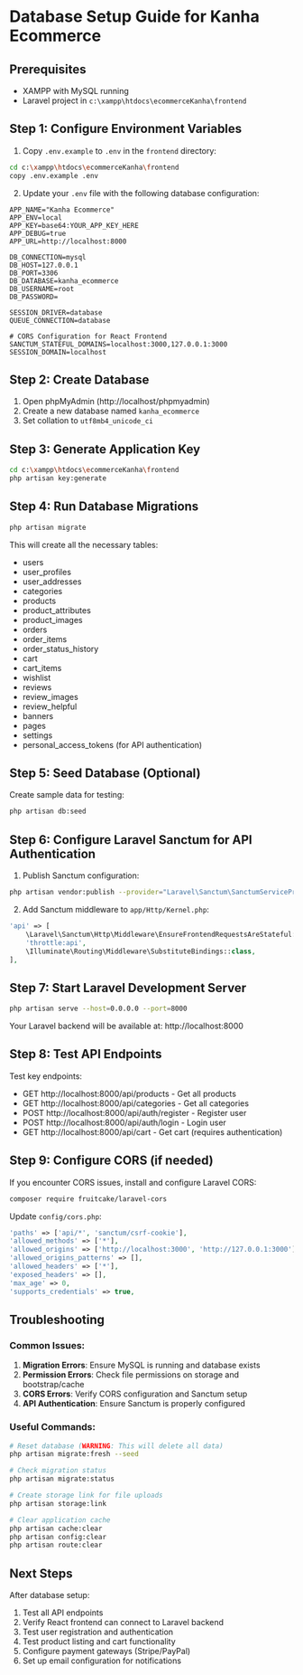 # Database Setup Guide for Kanha Ecommerce

## Prerequisites
- XAMPP with MySQL running
- Laravel project in `c:\xampp\htdocs\ecommerceKanha\frontend`

## Step 1: Configure Environment Variables

1. Copy `.env.example` to `.env` in the `frontend` directory:
```bash
cd c:\xampp\htdocs\ecommerceKanha\frontend
copy .env.example .env
```

2. Update your `.env` file with the following database configuration:
```env
APP_NAME="Kanha Ecommerce"
APP_ENV=local
APP_KEY=base64:YOUR_APP_KEY_HERE
APP_DEBUG=true
APP_URL=http://localhost:8000

DB_CONNECTION=mysql
DB_HOST=127.0.0.1
DB_PORT=3306
DB_DATABASE=kanha_ecommerce
DB_USERNAME=root
DB_PASSWORD=

SESSION_DRIVER=database
QUEUE_CONNECTION=database

# CORS Configuration for React Frontend
SANCTUM_STATEFUL_DOMAINS=localhost:3000,127.0.0.1:3000
SESSION_DOMAIN=localhost
```

## Step 2: Create Database

1. Open phpMyAdmin (http://localhost/phpmyadmin)
2. Create a new database named `kanha_ecommerce`
3. Set collation to `utf8mb4_unicode_ci`

## Step 3: Generate Application Key

```bash
cd c:\xampp\htdocs\ecommerceKanha\frontend
php artisan key:generate
```

## Step 4: Run Database Migrations

```bash
php artisan migrate
```

This will create all the necessary tables:
- users
- user_profiles
- user_addresses
- categories
- products
- product_attributes
- product_images
- orders
- order_items
- order_status_history
- cart
- cart_items
- wishlist
- reviews
- review_images
- review_helpful
- banners
- pages
- settings
- personal_access_tokens (for API authentication)

## Step 5: Seed Database (Optional)

Create sample data for testing:

```bash
php artisan db:seed
```

## Step 6: Configure Laravel Sanctum for API Authentication

1. Publish Sanctum configuration:
```bash
php artisan vendor:publish --provider="Laravel\Sanctum\SanctumServiceProvider"
```

2. Add Sanctum middleware to `app/Http/Kernel.php`:
```php
'api' => [
    \Laravel\Sanctum\Http\Middleware\EnsureFrontendRequestsAreStateful::class,
    'throttle:api',
    \Illuminate\Routing\Middleware\SubstituteBindings::class,
],
```

## Step 7: Start Laravel Development Server

```bash
php artisan serve --host=0.0.0.0 --port=8000
```

Your Laravel backend will be available at: http://localhost:8000

## Step 8: Test API Endpoints

Test key endpoints:
- GET http://localhost:8000/api/products - Get all products
- GET http://localhost:8000/api/categories - Get all categories
- POST http://localhost:8000/api/auth/register - Register user
- POST http://localhost:8000/api/auth/login - Login user
- GET http://localhost:8000/api/cart - Get cart (requires authentication)

## Step 9: Configure CORS (if needed)

If you encounter CORS issues, install and configure Laravel CORS:

```bash
composer require fruitcake/laravel-cors
```

Update `config/cors.php`:
```php
'paths' => ['api/*', 'sanctum/csrf-cookie'],
'allowed_methods' => ['*'],
'allowed_origins' => ['http://localhost:3000', 'http://127.0.0.1:3000'],
'allowed_origins_patterns' => [],
'allowed_headers' => ['*'],
'exposed_headers' => [],
'max_age' => 0,
'supports_credentials' => true,
```

## Troubleshooting

### Common Issues:

1. **Migration Errors**: Ensure MySQL is running and database exists
2. **Permission Errors**: Check file permissions on storage and bootstrap/cache
3. **CORS Errors**: Verify CORS configuration and Sanctum setup
4. **API Authentication**: Ensure Sanctum is properly configured

### Useful Commands:

```bash
# Reset database (WARNING: This will delete all data)
php artisan migrate:fresh --seed

# Check migration status
php artisan migrate:status

# Create storage link for file uploads
php artisan storage:link

# Clear application cache
php artisan cache:clear
php artisan config:clear
php artisan route:clear
```

## Next Steps

After database setup:
1. Test all API endpoints
2. Verify React frontend can connect to Laravel backend
3. Test user registration and authentication
4. Test product listing and cart functionality
5. Configure payment gateways (Stripe/PayPal)
6. Set up email configuration for notifications

